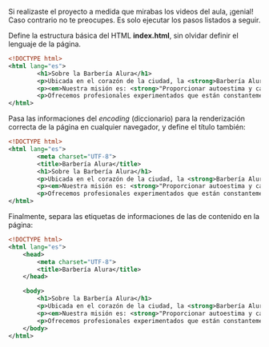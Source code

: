 Si realizaste el proyecto a medida que mirabas los videos del aula, ¡genial! Caso contrario no te preocupes. Es solo ejecutar los pasos listados a seguir.

Define la estructura básica del HTML **index.html**, sin olvidar definir el lenguaje de la página.

```xml
<!DOCTYPE html>
<html lang="es">
        <h1>Sobre la Barbería Alura</h1>
        <p>Ubicada en el corazón de la ciudad, la <strong>Barbería Alura</strong> trae para el mercado lo que hay de mejor para su cabello y barba. Fundada en 2020, la Barbería Alura ya es destaque en la ciudad y conquista nuevos clientes diariamente.</p>
        <p><em>Nuestra misión es: <strong>"Proporcionar autoestima y calidad de vida a nuestros clientes"</strong>.</em></p>
        <p>Ofrecemos profesionales experimentados que están constantemente observando los cambios y movimiento en el mundo de la moda, para así ofrecer a nuestros clientes las últimas tendencias. El atendimiento posee un padrón de excelencia y agilidad, garantizando calidad y satisfacción de nuestros clientes.</p> 
</html>
```

Pasa las informaciones del _encoding_ (diccionario) para la renderización correcta de la página en cualquier navegador, y define el título también:

```xml
<!DOCTYPE html>
<html lang="es">
        <meta charset="UTF-8"> 
        <title>Barbería Alura</title>
        <h1>Sobre la Barbería Alura</h1>
        <p>Ubicada en el corazón de la ciudad, la <strong>Barbería Alura</strong> trae para el mercado lo que hay de mejor para su cabello y barba. Fundada en 2020, la Barbería Alura ya es destaque en la ciudad y conquista nuevos clientes diariamente.</p>
        <p><em>Nuestra misión es: <strong>"Proporcionar autoestima y calidad de vida a nuestros clientes"</strong>.</em></p>
        <p>Ofrecemos profesionales experimentados que están constantemente observando los cambios y movimiento en el mundo de la moda, para así ofrecer a nuestros clientes las últimas tendencias. El atendimiento posee un padrón de excelencia y agilidad, garantizando calidad y satisfacción de nuestros clientes.</p> 
</html>
```

Finalmente, separa las etiquetas de informaciones de las de contenido en la página:

```xml
<!DOCTYPE html>
<html lang="es">
    <head>
        <meta charset="UTF-8"> 
        <title>Barbería Alura</title>
    </head>

    <body>
        <h1>Sobre la Barbería Alura</h1>
        <p>Ubicada en el corazón de la ciudad, la <strong>Barbería Alura</strong> trae para el mercado lo que hay de mejor para su cabello y barba. Fundada en 2020, la Barbería Alura ya es destaque en la ciudad y conquista nuevos clientes diariamente.</p>
        <p><em>Nuestra misión es: <strong>"Proporcionar autoestima y calidad de vida a nuestros clientes"</strong>.</em></p>
        <p>Ofrecemos profesionales experimentados que están constantemente observando los cambios y movimiento en el mundo de la moda, para así ofrecer a nuestros clientes las últimas tendencias. El atendimiento posee un padrón de excelencia y agilidad, garantizando calidad y satisfacción de nuestros clientes.</p> 
    </body>
</html>
```